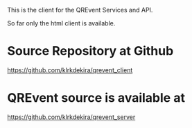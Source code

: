 This is the client for the QREvent Services and API.

So far only the html client is available.

Source Repository at Github
===========================
https://github.com/klrkdekira/qrevent_client

QREvent source is available at
==============================
https://github.com/klrkdekira/qrevent_server
